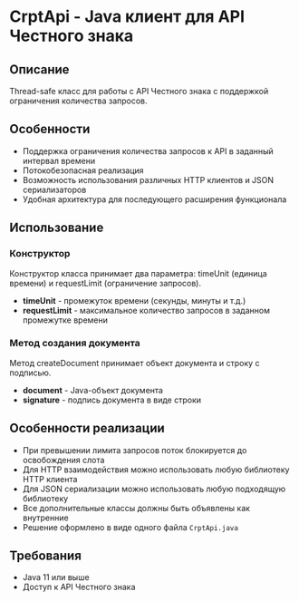 # CrptApi - Java клиент для API Честного знака

## Описание

Thread-safe класс для работы с API Честного знака с поддержкой ограничения количества запросов.

## Особенности

- Поддержка ограничения количества запросов к API в заданный интервал времени
- Потокобезопасная реализация
- Возможность использования различных HTTP клиентов и JSON сериализаторов
- Удобная архитектура для последующего расширения функционала

## Использование

### Конструктор

Конструктор класса принимает два параметра: timeUnit (единица времени) и requestLimit (ограничение запросов).

- **timeUnit** - промежуток времени (секунды, минуты и т.д.)
- **requestLimit** - максимальное количество запросов в заданном промежутке времени

### Метод создания документа

Метод createDocument принимает объект документа и строку с подписью.

- **document** - Java-объект документа
- **signature** - подпись документа в виде строки

## Особенности реализации

- При превышении лимита запросов поток блокируется до освобождения слота
- Для HTTP взаимодействия можно использовать любую библиотеку HTTP клиента
- Для JSON сериализации можно использовать любую подходящую библиотеку
- Все дополнительные классы должны быть объявлены как внутренние
- Решение оформлено в виде одного файла `CrptApi.java`

## Требования

- Java 11 или выше
- Доступ к API Честного знака